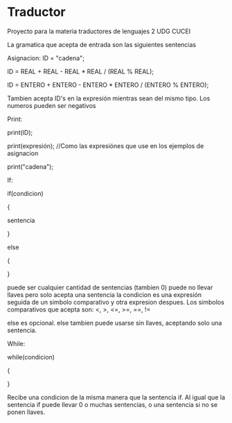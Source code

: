 # Traductor
Proyecto para la materia traductores de lenguajes 2 UDG CUCEI

La gramatica que acepta de entrada son las siguientes sentencias

Asignacion:
  ID = "cadena";
  
  ID = REAL + REAL - REAL * REAL / (REAL % REAL);
  
  ID = ENTERO + ENTERO - ENTERO * ENTERO / (ENTERO % ENTERO);
  
  Tambien acepta ID's en la expresión mientras sean del mismo tipo.
  Los numeros pueden ser negativos
  
Print:

print(ID);

print(expresión); //Como las expresiónes que use en los ejemplos de asignacion

print("cadena");

If:

if(condicion)

{

  sentencia
  
}

else

{

}

puede ser cualquier cantidad de sentencias (tambien 0)
puede no llevar llaves pero solo acepta una sentencia
la condicion es una expresión seguida de un simbolo comparativo y otra expresion despues.
Los simbolos comparativos que acepta son:
<, >, <=, >=, ==, !=

else es opcional.
else tambien puede usarse sin llaves, aceptando solo una sentencia.

While:

while(condicion)

{

}

Recibe una condicion de la misma manera que la sentencia if.
Al igual que la sentencia if puede llevar 0 o muchas sentencias, o una sentencia si no se ponen llaves.
